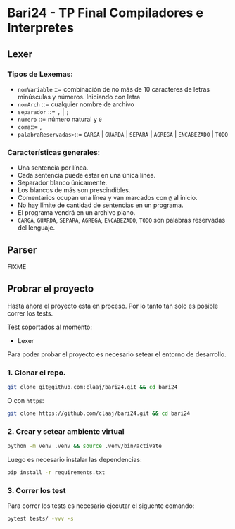 # Bari24 - TP Final Compiladores e Interpretes

## Lexer

### Tipos de Lexemas:

- `nomVariable` ::= combinación de no más de 10 caracteres de letras minúsculas y números. Iniciando con letra
- `nomArch` ::= cualquier nombre de archivo
- `separador` ::= `,` | `;`
- `numero` ::= número natural y `0`
- `coma`::= ,
- `palabraReservadas>`::= `CARGA` | `GUARDA` | `SEPARA` | `AGREGA` | `ENCABEZADO` | `TODO`

### Características generales:

- Una sentencia por línea.
- Cada sentencia puede estar en una única línea.
- Separador blanco únicamente.
- Los blancos de más son prescindibles.
- Comentarios ocupan una línea y van marcados con `@` al inicio.
- No hay límite de cantidad de sentencias en un programa.
- El programa vendrá en un archivo plano.
- `CARGA`, `GUARDA`, `SEPARA`, `AGREGA`, `ENCABEZADO`, `TODO` son palabras reservadas del lenguaje.

## Parser

FIXME

## Probrar el proyecto

Hasta ahora el proyecto esta en proceso.
Por lo tanto tan solo es posible correr los tests.

Test soportados al momento:
- Lexer

Para poder probar el proyecto es necesario setear el entorno de desarrollo.

### 1. Clonar el repo.

~~~sh
git clone git@github.com:claaj/bari24.git && cd bari24
~~~

O con `https`:

~~~sh
git clone https://github.com/claaj/bari24.git && cd bari24
~~~


### 2. Crear y setear ambiente virtual

~~~sh
python -m venv .venv && source .venv/bin/activate
~~~

Luego es necesario instalar las dependencias:

~~~sh
pip install -r requirements.txt
~~~

### 3. Correr los test

Para correr los tests es necesario ejecutar el siguente comando:

~~~sh
pytest tests/ -vvv -s
~~~
